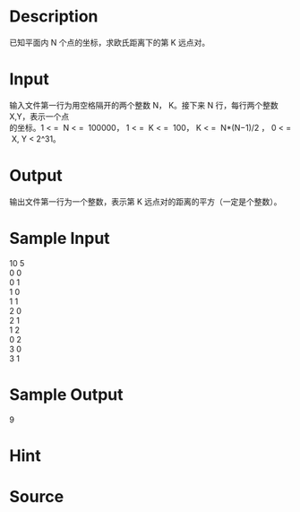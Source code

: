 
# Description

<div class="content"><p>已知平面内 N 个点的坐标，求欧氏距离下的第 K 远点对。</p>
<div></div></div>

# Input

<div class="content"><div>输入文件第一行为用空格隔开的两个整数 N， K。接下来 N 行，每行两个整数 X,Y，表示一个点</div>
<div>的坐标。1 &lt; =  N &lt; =  100000， 1 &lt; =  K &lt; =  100， K &lt; =  N*(N−1)/2 ， 0 &lt; =  X, Y &lt; 2^31。</div>
<div></div></div>

# Output

<div class="content"><p>输出文件第一行为一个整数，表示第 K 远点对的距离的平方（一定是个整数）。</p>
<div></div></div>

# Sample Input

<div class="content"><span class="sampledata">10 5<br/>
0 0<br/>
0 1<br/>
1 0<br/>
1 1<br/>
2 0<br/>
2 1<br/>
1 2<br/>
0 2<br/>
3 0<br/>
3 1</span></div>

# Sample Output

<div class="content"><span class="sampledata">9</span></div>

# Hint

<div class="content"><p></p></div>

# Source

<div class="content"><p><a href="problemset.php?search="></a></p></div>

